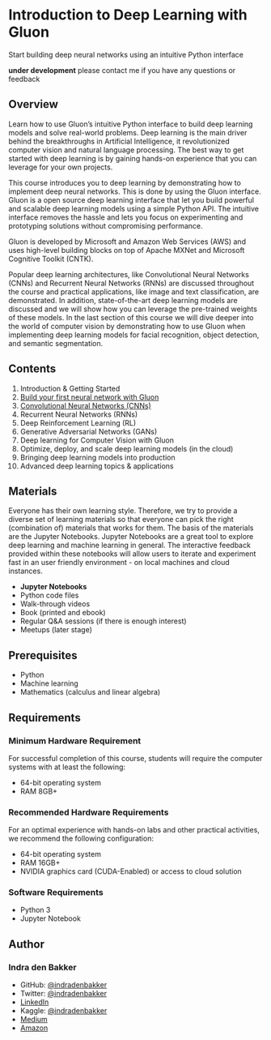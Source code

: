 # Introduction to Deep Learning with Gluon
Start building deep neural networks using an intuitive Python interface

__under development__ please contact me if you have any questions or feedback

## Overview
Learn how to use Gluon’s intuitive Python interface to build deep learning models and solve real-world problems. Deep learning is the main driver behind the breakthroughs in Artificial Intelligence, it revolutionized computer vision and natural language processing. The best way to get started with deep learning is by gaining hands-on experience that you can leverage for your own projects. 

This course introduces you to deep learning by demonstrating how to implement deep neural networks. This is done by using the Gluon interface. Gluon is a open source deep learning interface that let you build powerful and scalable deep learning models using a simple Python API. The intuitive interface removes the hassle and lets you focus on experimenting and prototyping solutions without compromising performance.

Gluon is developed by Microsoft and Amazon Web Services (AWS) and uses high-level building blocks on top of Apache MXNet and Microsoft Cognitive Toolkit (CNTK).

Popular deep learning architectures, like Convolutional Neural Networks (CNNs) and Recurrent Neural Networks (RNNs) are discussed throughout the course and practical applications, like image and text classification, are demonstrated. In addition, state-of-the-art deep learning models are discussed and we will show how you can leverage the pre-trained weights of these models. In the last section of this course we will dive deeper into the world of computer vision by demonstrating how to use Gluon when implementing deep learning models for facial recognition, object detection, and semantic segmentation.

## Contents
1. Introduction & Getting Started
2. [Build your first neural network with Gluon](https://github.com/indradenbakker/Introduction-to-Deep-Learning-with-Gluon/tree/master/Chapter02_Build-your-first-neural-network-with-Gluon#chapter-2---build-your-first-neural-network-with-gluon)
3. [Convolutional Neural Networks (CNNs)](https://github.com/indradenbakker/Introduction-to-Deep-Learning-with-Gluon/tree/master/Chapter03_Convolutional-Neural-Networks-(CNNs))
4. Recurrent Neural Networks (RNNs)
5. Deep Reinforcement Learning (RL)
6. Generative Adversarial Networks (GANs)
7. Deep learning for Computer Vision with Gluon
8. Optimize, deploy, and scale deep learning models (in the cloud)
9. Bringing deep learning models into production
10. Advanced deep learning topics & applications

## Materials
Everyone has their own learning style. Therefore, we try to provide a diverse set of learning materials so that everyone can pick the right (combination of) materials that works for them. The basis of the materials are the Jupyter Notebooks. Jupyter Notebooks are a great tool to explore deep learning and machine learning in general. The interactive feedback provided within these notebooks will allow users to iterate and experiment fast in an user friendly environment - on local machines and cloud instances.
* __Jupyter Notebooks__
* Python code files
* Walk-through videos
* Book (printed and ebook)
* Regular Q&A sessions (if there is enough interest)
* Meetups (later stage)

## Prerequisites
* Python
* Machine learning
* Mathematics (calculus and linear algebra)

## Requirements
### Minimum Hardware Requirement
For successful completion of this course, students will require the computer systems with at least the following:
- 64-bit operating system
- RAM 8GB+

### Recommended Hardware Requirements
For an optimal experience with hands-on labs and other practical activities, we recommend the following configuration:
- 64-bit operating system
- RAM 16GB+
- NVIDIA graphics card (CUDA-Enabled) or access to cloud solution

### Software Requirements
- Python 3
- Jupyter Notebook

## Author
### Indra den Bakker
* GitHub: [@indradenbakker](https://github.com/indradenbakker)
* Twitter: [@indradenbakker](https://twitter.com/indradenbakker)
* [LinkedIn](https://www.linkedin.com/in/indradenbakker/)
* Kaggle: [@indradenbakker](https://www.kaggle.com/indradenbakker)
* [Medium](https://medium.com/@indra.den.bakker)
* [Amazon](https://www.amazon.com/author/indradenbakker)
